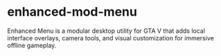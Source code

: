 # enhanced-mod-menu
Enhanced Menu is a modular desktop utility for GTA V that adds local interface overlays, camera tools, and visual customization for immersive offline gameplay.
